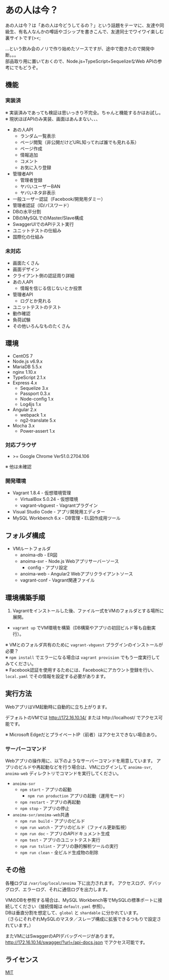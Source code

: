 # あの人は今？
あの人は今？は「あの人は今どうしてるの？」という話題をテーマに、友達や同級生、有名人なんかの噂話やゴシップを書きこんで、友達同士でワイワイ楽しむ裏サイトです(><;

…という飲み会のノリで作り始めたソースですが、途中で飽きたので開発中断。。。  
部品取り用に置いておくので、Node.js+TypeScript+SequelizeなWeb APIの参考にでもどうぞ。

## 機能
### 実装済
※ 実装済みであっても検証は思いっきり不完全。ちゃんと機能するかはお試し。  
※ 現状ほぼAPIのみ実装、画面はあんまない、、、

* あの人API
    * ランダム一覧表示
    * ページ閲覧（非公開だけどURL知ってれば誰でも見れる系）
    * ページ作成
    * 情報追加
    * コメント
    * お気に入り登録
* 管理者API
    * 管理者登録
    * ヤバいユーザーBAN
    * ヤバいネタ非表示
* 一般ユーザー認証（Facebook/開発用ダミー）
* 管理者認証（ID/パスワード）
* DBの水平分割
* DBのMySQLでのMaster/Slave構成
* SwaggerUIでのAPIテスト実行
* ユニットテストの仕組み
* 国際化の仕組み

### 未対応
* 画面たくさん
* 画面デザイン
* クライアント側の認証周り詳細
* あの人API
    * 情報を信じる信じないとか投票
* 管理者API
    * ログとか見れる
* ユニットテストのテスト
* 動作確認
* 負荷試験
* その他いろんなものたくさん

## 環境
* CentOS 7
* Node.js v6.9.x
* MariaDB 5.5.x
* nginx 1.10.x
* TypeScript 2.1.x
* Express 4.x
    * Sequelize 3.x
    * Passport 0.3.x
    * Node-config 1.x
    * Log4js 1.x
* Angular 2.x
    * webpack 1.x
    * ng2-translate 5.x
* Mocha 3.x
    * Power-assert 1.x

### 対応ブラウザ
* &gt;= Google Chrome Ver51.0.2704.106

※ 他は未確認

### 開発環境
* Vagrant 1.8.4 - 仮想環境管理
    * VirtualBox 5.0.24 - 仮想環境
    * vagrant-vbguest - Vagrantプラグイン
* Visual Studio Code - アプリ開発用エディター
* MySQL Workbench 6.x - DB管理・EL図作成用ツール

## フォルダ構成
* VMルートフォルダ
    * anoima-db - ER図
    * anoima-svr - Node.js Webアプリサーバーソース
        * config - アプリ設定
    * anoima-web - Angular2 Webアプリクライアントソース
    * vagrant-conf - Vagrant関連ファイル

## 環境構築手順
1. Vagrantをインストールした後、ファイル一式をVMのフォルダとする場所に展開。
* `vagrant up` でVM環境を構築（DB構築やアプリの初回ビルド等も自動実行）。

※ VMとのフォルダ共有のために `vagrant-vbguest` プラグインのインストールが必要？  
※ `npm install` でエラーになる場合は `vagrant provision` でもう一度実行してみてください。  
※ Facebook認証を使用するためには、Facebookにアカウント登録を行い、`local.yaml` でその情報を設定する必要があります。

## 実行方法
WebアプリはVM起動時に自動的に立ち上がります。

デフォルトのVMでは http://172.16.10.14/ または http://localhost/ でアクセス可能です。

※ Microsoft EdgeだとプライベートIP（前者）はアクセスできない場合あり。

### サーバーコマンド
Webアプリの操作用に、以下のようなサーバーコマンドを用意しています。
アプリのビルドや再起動などを行う場合は、VMにログインして `anoima-svr`, `anoima-web` ディレクトリでコマンドを実行してください。

* `anoima-svr`
    * `npm start` - アプリの起動
        * `npm run production` アプリの起動（運用モード）
    * `npm restart` - アプリの再起動
    * `npm stop` - アプリの停止
* `anoima-svr/anoima-web`共通
    * `npm run build` - アプリのビルド
    * `npm run watch` - アプリのビルド（ファイル更新監視）
    * `npm run doc` - アプリのAPIドキュメント生成
    * `npm test` - アプリのユニットテスト実行
    * `npm run tslint` - アプリの静的解析ツールの実行
    * `npm run clean` - 全ビルド生成物の削除

## その他
各種ログは `/var/log/local/anoima` 下に出力されます。
アクセスログ、デバッグログ、エラーログ、それに通信ログを出力します。

VMのDBを参照する場合は、MySQL Workbench等でMySQLの標準ポートに接続してください（接続情報は `default.yaml` 参照）。  
DBは垂直分割を想定して、`global` と `shardable` に分かれています。  
（さらにそれぞれMySQLのマスタ／スレーブ構成に拡張できるつもりで設定されています。）

またVMにはSwaggerのAPIデバッグページがあります。http://172.16.10.14/swagger/?url=/api-docs.json でアクセス可能です。

## ライセンス
[MIT](https://github.com/ktanakaj/anoima/blob/master/LICENSE)
